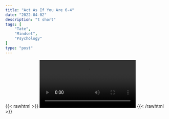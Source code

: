 ```yaml
---
title: "Act As If You Are 6-4"
date: "2022-04-02"
description: "t short"
tags: [
    "Tate",
    "Mindset",
    "Psychology"
]
type: "post"
---
```

{{< rawhtml >}}
    <video width="auto" height="auto" controls>
        <source src="https://clips.dev00ps.com/Tate/HOW%20to%20be%20Attractive%20when%20you%20are%20a%20SHORT%20GUY%20-%20Andrew%20Tate.mp4" type="video/mp4"> 
    </video>
{{< /rawhtml >}}